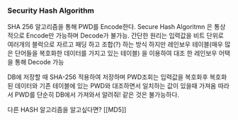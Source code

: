 <H3>
Security Hash Algorithm</H3>

SHA 256 알고리즘을 통해 PWD를 Encode한다.
Secure Hash Algoritmn 은 통상적으로 Encode만 가능하며 Decode가 불가능.
간단한 원리는 입력값을 비트 단위로 여러개의 블럭으로 자르고 패딩 하고 조합(?) 하는 방식 
하지만 레인보우 테이블(매우 많은 단어들을 복호화한 데이터를 가지고 있는 테이블) 을 이용하여 대조 한  레인보우 어택을 통해 Decode 가능 

DB에 저장할 때 SHA-256 적용하여 저장하며
PWD조회는 입력값을 복호화후 복호화된 데이터와 기존 테이블에 있는 PWD와 대조하면서 일치하는 값이 있을때 가져옴 
따라서 PWD를 단순히 DB에서 가져와서 알려줘! 같은 것은 불가능하다. 

다른 HASH 알고리즘을 알고싶다면? 
[[MD5]]


